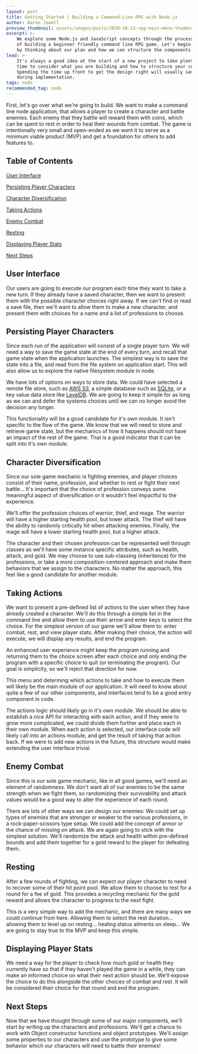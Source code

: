 ```yaml
---
layout: post
title: Getting Started | Building a Command-Line RPG with Node.js
author: Aaron Jewell
preview_thumbnail: assets/images/posts/2020-10-13-rpg-main-menu-thumbnail.jpg
excerpt: >-
    We explore some Node.js and JavaScript concepts through the process
    of building a beginner friendly command line RPG game. Let's begin
    by thinking about our plan and how we can structure the components...
lead: >-
    It's always a good idea at the start of a new project to take plenty of
    time to consider what you are building and how to structure your code.
    Spending the time up front to get the design right will usually save time
    during implementation.
tags: node
recommended_tag: node
---
```


First, let's go over what we're going to build. We want to make a command line
node application, that allows a player to create a character and battle
enemies. Each enemy that they battle will reward them with coins, which can
be spent to rest in order to heal their wounds from combat. The game is
intentionally very small and open-ended as we want it to serve as a minimum
viable product (MVP) and get a foundation for others to add features to.

## Table of Contents

[User Interface](#user-interface)

[Persisting Player Characters](#persisting-player-characters)

[Character Diversification](#character-diversification)

[Taking Actions](#taking-actions)

[Enemy Combat](#enemy-combat)

[Resting](#resting)

[Displaying Player Stats](#displaying-player-stats)

[Next Steps](#next-steps)

## User Interface

Our users are going to execute our program each time they want to take a new turn.
If they already have a saved character, then we want to present them with the
possible character choices right away. If we can't find or read a save file, then
we'll want to allow them to make a new character, and present them with choices
for a name and a list of professions to choose.

## Persisting Player Characters

Since each run of the application will consist of a single player turn. We
will need a way to save the game state at the end of every turn, and recall
that game state when the application launches. The simplest way is to save
the state into a file, and read from the file system on application start.
This will also allow us to explore the native filesystem module in node.

We have lots of options on ways to store data. We could have selected a
remote file store, such as [AWS S3](https://aws.amazon.com/s3/), a simple
database such as [SQLite](https://www.sqlite.org/index.html), or
a key value data store like [LevelDB](https://github.com/google/leveldb). We
are going to keep it simple for as long as we can and defer the systems
choices until we can no longer avoid the decision any longer.

This functionality will be a good candidate for it's own module. It isn't
specific to the flow of the game. We know that we will need to store
and retrieve game state, but the mechanics of how it happens should not
have an impact of the rest of the game. That is a good indicator that it
can be split into it's own module.

## Character Diversification

Since our sole game mechanic is fighting enemies, and player
choices consist of their name, profession, and whether to rest or fight
their next battle... It's important that the choice of profession conveys
some meaningful aspect of diversification or it wouldn't feel impactful
to the experience.

We'll offer the profession choices of warrior, thief, and mage. The warrior
will have a higher starting health pool, but lower attack. The thief will
have the ability to randomly critically hit when attacking enemies. Finally,
the mage will have a lower starting health pool, but a higher attack.

The character and their chosen profession can be represented well through
classes as we'll have some instance specific attributes, such as health,
attack, and gold. We may choose to use sub-classing (inheritence) for the
professions, or take a more composition-centered approach and make them
behaviors that we assign to the characters. No matter the approach, this
feel like a good candidate for another module.

## Taking Actions

We want to present a pre-defined list of actions to the user when they have
already created a character. We'll do this through a simple list in the command
line and allow them to use their arrow and enter keys to select the choice. For
the simplest version of our game we'll allow them to: enter combat, rest, and
view player stats. After making their choice, the action will execute, we will
display any results, and end the program.

An enhanced user experience might keep the program running and returning them
to the choice screen after each choice and only ending the program with a
specific choice to quit (or terminating the program). Our goal is simplicity, so
we'll reject that direction for now.

This menu and determing which actions to take and how to execute them will
likely be the main module of our application. It will need to know about
quite a few of our other components, and interfaces tend to be a good
entry component in code.

The actions logic should likely go in it's own module. We should be able to
establish a nice API for interacting with each action, and if they were to
grow more complicated, we could divide them further and place each in their own
module. When each action is selected, our interface code will likely call into
an actions module, and get the result of taking that action back. If we were
to add new actions in the future, this structure would make extending the
user interface trivial.

## Enemy Combat

Since this is our sole game mechanic, like in all good games, we'll
need an element of randomness. We don't want all of our enemies to
be the same strength when we fight them, so randomizing their survivability
and attack values would be a good way to alter the experience of each round.

There are lots of other ways we can design our enemies: We could set up
types of enemies that are stronger or weaker to the various professions, in
a rock-paper-scissors type setup. We could add the concept of armor or the
chance of missing on attack. We are again going to stick with the simplest
solution. We'll randomize the attack and health within pre-defined bounds
and add them together for a gold reward to the player for defeating them.

## Resting

After a few rounds of fighting, we can expect our player character to need
to recover some of their hit point pool. We allow them to choose to rest
for a round for a fee of gold. This provides a recycling mechanic for the
gold reward and allows the character to progress to the next fight.

This is a very simple way to add the mechanic, and there are many ways
we could continue from here. Allowing them to select the rest duration...
allowing them to level up on resting... healing status ailments on sleep...
We are going to stay true to the MVP and keep this simple.

## Displaying Player Stats

We need a way for the player to check how much gold or health they
currently have so that if they haven't played the game in a while,
they can make an informed choice on what their next action should be.
We'll expose the choice to do this alongside the other choices of combat
and rest. It will be considered their choice for that round and end the
program.

## Next Steps

Now that we have thought through some of our major components, we'll
start by writing up the characters and professions. We'll get a
chance to work with Object constructor functions and object prototypes.
We'll assign some properties to our characters and use the prototype
to give some behavior which our characters will need to battle their enemies!